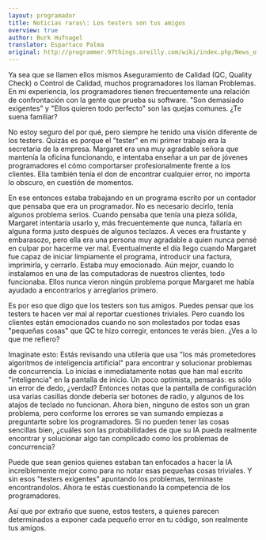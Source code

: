 ```yaml
---
layout: programador
title: Noticias raras\: Los testers son tus amigos
overview: true
author: Burk Hufnagel
translator: Espartaco Palma
original: http://programmer.97things.oreilly.com/wiki/index.php/News_of_the_Weird:_Testers_Are_Your_Friends
---
```


Ya sea que se llamen ellos mismos Aseguramiento de Calidad (QC, Quality Check) o Control de Calidad, muchos programadores los llaman Problemas. En mi experiencia, los programadores tienen frecuentemente una relación de confrontación con la gente que prueba su software. "Son demasiado exigentes" y "Ellos quieren todo perfecto" son las quejas comunes. ¿Te suena familiar?

No estoy seguro del por qué, pero siempre he tenido una visión diferente de los testers. Quizás es porque el "tester" en mi primer trabajo era la secretaria de la empresa. Margaret era una muy agradable señora que mantenía la oficina funcionando, e intentaba enseñar a un par de jóvenes programadores el cómo comportarser profesionalmente frente a los clientes. Ella también tenía el don de encontrar cualquier error, no importa lo obscuro, en cuestión de momentos.

En ese entonces estaba trabajando en un programa escrito por un contador que pensaba que era un programador. No es necesario decirlo, tenía algunos problema serios. Cuando pensaba que tenía una pieza sólida, Margaret intentaría usarlo y, más frecuentemente que nunca, fallaría en alguna forma justo después de algunos teclazos. A veces era frustante y embarasozo, pero ella era una persona muy agradable a quien nunca pensé en culpar por hacerme ver mal. Eventualmente el día llego cuando Margaret fue capaz de iniciar limpiamente el programa, introducir una factura, imprimirla, y cerrarlo. Estaba muy emocionado. Aún mejor, cuando lo instalamos en una de las computadoras de nuestros clientes, todo funcionaba. Ellos nunca vieron ningún problema porque Margaret me había ayudado a encontrarlos y arreglarlos primero.

Es por eso que digo que los testers son tus amigos. Puedes pensar que los testers te hacen ver mal al reportar cuestiones triviales. Pero cuando los clientes están emocionados cuando no son molestados por todas esas "pequeñas cosas" que QC te hizo corregir, entonces te verás bien. ¿Ves a lo que me refiero?

Imaginate esto: Estás revisando una utilería que usa "los más prometedores algoritmos de inteligencia artificial" para encontrar y solucionar problemas de concurrencia. Lo inicias e inmediatamente notas que han mal escrito "inteligencia" en la pantalla de inicio. Un poco optimista, pensarás: es sólo un error de dedo, ¿verdad? Entonces notas que la pantalla de configuración usa varias casillas donde debería ser botones de radio, y algunos de los atajos de teclado no funcionan. Ahora bien, ninguno de estos son un gran problema, pero conforme los errores se van sumando empiezas a preguntarte sobre los programadores. Si no pueden tener las cosas sencillas bien, ¿cuáles son las probabilidades de que su IA pueda realmente encontrar y solucionar algo tan complicado como los problemas de concurrencia?

Puede que sean genios quienes estaban tan enfocados a hacer la IA increiblemente mejor como para no notar esas pequeñas cosas triviales. Y sin esos "testers exigentes" apuntando los problemas, terminaste encontrandolos. Ahora te estás cuestionando la competencia de los programadores.

Así que por extraño que suene, estos testers, a quienes parecen determinados a exponer cada pequeño error en tu código, son realmente tus amigos.


